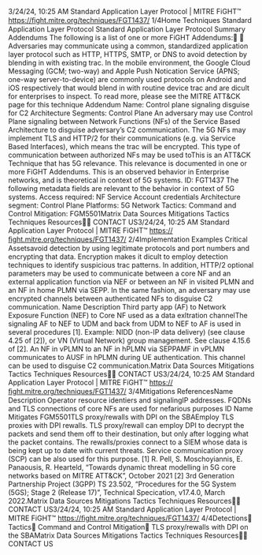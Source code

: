 3/24/24, 10:25 AM Standard Application Layer Protocol | MITRE FiGHT™
https://ﬁght.mitre.org/techniques/FGT1437/ 1/4Home Techniques Standard Application Layer Protocol
Standard Application Layer
Protocol
Summary
Addendums
The following is a list of one or more FiGHT Addendums:󰅂 󰅂
Adversaries may communicate using a common,
standardized application layer protocol such as HTTP, HTTPS,
SMTP, or DNS to avoid detection by blending in with existing
tra c.
In the mobile environment, the Google Cloud Messaging
(GCM; two-way) and Apple Push Noti cation Service (APNS;
one-way server-to-device) are commonly used protocols on
Android and iOS respectively that would blend in with routine
device tra c and are di cult for enterprises to inspect. To
read more, please see the MITRE ATT&CK page for this
technique
Addendum Name: Control plane signaling disguise for C2
Architecture Segments: Control Plane
An adversary may use Control Plane signaling between
Network Functions (NFs) of the Service Based Architecture to
disguise adversary’s C2 communication.
The 5G NFs may implement TLS and HTTP/2 for their
communications (e.g. via Service Based Interfaces), which
means the tra c will be encrypted. This type of
communication between authorized NFs may be used toThis is an ATT&CK
Technique that has 5G
relevance. This relevance is
documented in one or more
FiGHT Addendums.
This is an observed behavior
in Enterprise networks, and is
theoretical in context of 5G
systems.
ID: FGT1437
The following metadata
fields are relevant to the
behavior in context of 5G
systems.
Access required: NF Service
Account credentials
Architecture segment:
Control Plane
Platforms: 5G Network
Tactics: Command and
Control
Mitigation: FGM5501Matrix Data Sources Mitigations Tactics Techniques Resources󰍝󰇙
CONTACT US3/24/24, 10:25 AM Standard Application Layer Protocol | MITRE FiGHT™
https://ﬁght.mitre.org/techniques/FGT1437/ 2/4Implementation Examples
Critical Assetsavoid detection by using legitimate protocols and port
numbers and encrypting that data. Encryption makes it
di cult to employ detection techniques to identify suspicious
tra c patterns. In addition, HTTP/2 optional parameters may
be used to communicate between a core NF and an external
application function via NEF or between an NF in visited
PLMN and an NF in home PLMN via SEPP. In the same
fashion, an adversary may use encrypted channels between
authenticated NFs to disguise C2 communication.
Name Description
Third party app (AF) to Network
Exposure Function (NEF) to Core
NF used as a data ex ltration
channelThe signaling AF to NEF
to UDM and back from
UDM to NEF to AF is
used in several
procedures [1].
Example: NIDD (non-IP
data delivery) (see
clause 4.25 of [2]), or
VN (Virtual Network)
group management.
See clause 4.15.6 of [2].
An NF in vPLMN to an NF in
hPLMN via SEPPAMF in vPLMN
communicates to AUSF
in hPLMN during UE
authentication. This
channel can be used to
disguise C2
communication.Matrix Data Sources Mitigations Tactics Techniques Resources󰍝󰇙
CONTACT US3/24/24, 10:25 AM Standard Application Layer Protocol | MITRE FiGHT™
https://ﬁght.mitre.org/techniques/FGT1437/ 3/4Mitigations
ReferencesName Description
Operator resource identi ers and
signalingIP addresses. FQDNs
and TLS connections of
core NFs are used for
nefarious purposes
ID Name Mitigates
FGM5501TLS proxy/ rewalls
with DPI on the SBAEmploy TLS proxies
with DPI  rewalls. TLS
proxy/ rewall can
employ DPI to decrypt
the packets and send
them off to their
destination, but only
after logging what the
packet contains. The
 rewalls/proxies
connect to a SIEM
whose data is being
kept up to date with
current threats. Service
communication proxy
(SCP) can be also used
for this purpose.
[1] R. Pell, S. Moschoyiannis, E. Panaousis, R. Heart eld,
“Towards dynamic threat modelling in 5G core networks
based on MITRE ATT&CK”, October 2021
[2] 3rd Generation Partnership Project (3GPP) TS 23.502,
“Procedures for the 5G System (5GS); Stage 2 (Release 17)”,
Technical Speci cation, v17.4.0, March 2022.Matrix Data Sources Mitigations Tactics Techniques Resources󰍝󰇙
CONTACT US3/24/24, 10:25 AM Standard Application Layer Protocol | MITRE FiGHT™
https://ﬁght.mitre.org/techniques/FGT1437/ 4/4Detections󰅀
Tactics󰅀
Command and Control
Mitigation󰅀
TLS proxy/ rewalls with DPI on the SBAMatrix Data Sources Mitigations Tactics Techniques Resources󰍝󰇙
CONTACT US